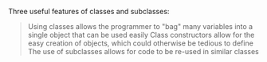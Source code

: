 Three useful features of classes and subclasses:
> Using classes allows the programmer to "bag" many variables into a single object that can be used easily
> Class constructors allow for the easy creation of objects, which could otherwise be tedious to define
> The use of subclasses allows for code to be re-used in similar classes